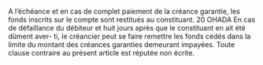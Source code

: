 A l’échéance et en cas de complet paiement de la créance garantie, les fonds inscrits
sur le compte sont restitués au constituant.
20
OHADA
En cas de défaillance du débiteur et huit jours après que le constituant en ait été dûment aver-
ti, le créancier peut se faire remettre les fonds cédés dans la limite du montant des créances
garanties demeurant impayées.
Toute clause contraire au présent article est réputée non écrite.